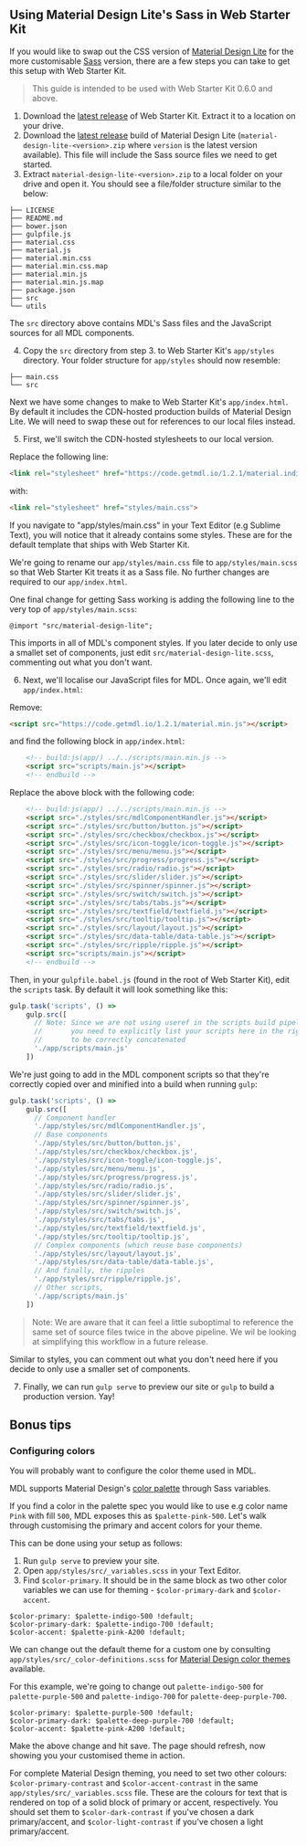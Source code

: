 ## Using Material Design Lite's Sass in Web Starter Kit

If you would like to swap out the CSS version of [Material Design Lite](http://getmdl.io) for the more customisable [Sass](http://sass-lang.com/) version, there are a few steps you can take to get this setup with Web Starter Kit.

> This guide is intended to be used with Web Starter Kit 0.6.0 and above.

1. Download the [latest release](https://github.com/google/web-starter-kit/releases/latest) of Web Starter Kit. Extract it to a location on your drive.
2. Download the [latest release](https://github.com/google/material-design-lite/releases/latest) build of Material Design Lite (`material-design-lite-<version>.zip` where `version` is the latest version available). This file will include the Sass source files we need to get started.
3. Extract `material-design-lite-<version>.zip` to a local folder on your drive and open it. You should see a file/folder structure similar to the below:

```
├── LICENSE
├── README.md
├── bower.json
├── gulpfile.js
├── material.css
├── material.js
├── material.min.css
├── material.min.css.map
├── material.min.js
├── material.min.js.map
├── package.json
├── src
└── utils
```

The `src` directory above contains MDL's Sass files and the JavaScript sources for all MDL components.

4. Copy the `src` directory from step 3. to Web Starter Kit's `app/styles` directory. Your folder structure for `app/styles` should now resemble:

```
├── main.css
└── src
```

Next we have some changes to make to Web Starter Kit's `app/index.html`. By default it includes the CDN-hosted production builds of Material Design Lite. We will need to swap these out for references to our local files instead. 

5. First, we'll switch the CDN-hosted stylesheets to our local version.

Replace the following line:

```html
<link rel="stylesheet" href="https://code.getmdl.io/1.2.1/material.indigo-pink.min.css">
```

with:

```html
<link rel="stylesheet" href="styles/main.css">
```

If you navigate to "app/styles/main.css" in your Text Editor (e.g Sublime Text), you will notice that it already contains some styles. These are for the default template that ships with Web Starter Kit. 

We're going to rename our `app/styles/main.css` file to `app/styles/main.scss` so that Web Starter Kit treats it as a Sass file. No further changes are required to our `app/index.html`.

One final change for getting Sass working is adding the following line to the very top of `app/styles/main.scss`:

```
@import "src/material-design-lite";
```

This imports in all of MDL's component styles. If you later decide to only use a smallet set of components, just edit `src/material-design-lite.scss`, commenting out what you don't want.

6. Next, we'll localise our JavaScript files for MDL. Once again, we'll edit `app/index.html`:

Remove:

```html
<script src="https://code.getmdl.io/1.2.1/material.min.js"></script>
```

and find the following block in `app/index.html`:

```html
    <!-- build:js(app/) ../../scripts/main.min.js -->
    <script src="scripts/main.js"></script>
    <!-- endbuild -->
```

Replace the above block with the following code:

```html
    <!-- build:js(app/) ../../scripts/main.min.js -->
    <script src="./styles/src/mdlComponentHandler.js"></script>
    <script src="./styles/src/button/button.js"></script>
    <script src="./styles/src/checkbox/checkbox.js"></script>
    <script src="./styles/src/icon-toggle/icon-toggle.js"></script>
    <script src="./styles/src/menu/menu.js"></script>
    <script src="./styles/src/progress/progress.js"></script>
    <script src="./styles/src/radio/radio.js"></script>
    <script src="./styles/src/slider/slider.js"></script>
    <script src="./styles/src/spinner/spinner.js"></script>
    <script src="./styles/src/switch/switch.js"></script>
    <script src="./styles/src/tabs/tabs.js"></script>
    <script src="./styles/src/textfield/textfield.js"></script>
    <script src="./styles/src/tooltip/tooltip.js"></script>
    <script src="./styles/src/layout/layout.js"></script>
    <script src="./styles/src/data-table/data-table.js"></script>
    <script src="./styles/src/ripple/ripple.js"></script>
    <script src="scripts/main.js"></script>
    <!-- endbuild -->
```

Then, in your `gulpfile.babel.js` (found in the root of Web Starter Kit), edit the `scripts` task. By default it will look something like this:

```js
gulp.task('scripts', () =>
    gulp.src([
      // Note: Since we are not using useref in the scripts build pipeline,
      //       you need to explicitly list your scripts here in the right order
      //       to be correctly concatenated
      './app/scripts/main.js'
    ])
```

We're just going to add in the MDL component scripts so that they're correctly copied over and minified into a build when running `gulp`:

```js
gulp.task('scripts', () =>
    gulp.src([
      // Component handler
      './app/styles/src/mdlComponentHandler.js',
      // Base components
      './app/styles/src/button/button.js',
      './app/styles/src/checkbox/checkbox.js',
      './app/styles/src/icon-toggle/icon-toggle.js',
      './app/styles/src/menu/menu.js',
      './app/styles/src/progress/progress.js',
      './app/styles/src/radio/radio.js',
      './app/styles/src/slider/slider.js',
      './app/styles/src/spinner/spinner.js',
      './app/styles/src/switch/switch.js',
      './app/styles/src/tabs/tabs.js',
      './app/styles/src/textfield/textfield.js',
      './app/styles/src/tooltip/tooltip.js',
      // Complex components (which reuse base components)
      './app/styles/src/layout/layout.js',
      './app/styles/src/data-table/data-table.js',
      // And finally, the ripples
      './app/styles/src/ripple/ripple.js',
      // Other scripts,
      './app/scripts/main.js'
    ])
```


> Note: We are aware that it can feel a little suboptimal to reference the same set of source files twice in the above pipeline. We wil be looking at simplifying this workflow in a future release. 

Similar to styles, you can comment out what you don't need here if you decide to only use a smaller set of components. 

7. Finally, we can run `gulp serve` to preview our site or `gulp` to build a production version. Yay!

## Bonus tips

### Configuring colors

You will probably want to configure the color theme used in MDL. 

MDL supports Material Design's [color palette](https://www.google.com/design/spec/style/color.html#color-color-palette) through Sass variables. 

If you find a color in the palette spec you would like to use e.g color name `Pink` with fill `500`, MDL exposes this as `$palette-pink-500`. Let's walk through customising the primary and accent colors for your theme.

This can be done using your setup as follows:

1. Run `gulp serve` to preview your site. 
2. Open `app/styles/src/_variables.scss` in your Text Editor.
3. Find `$color-primary`. It should be in the same block as two other color variables we can use for theming - `$color-primary-dark` and `$color-accent`.

```
$color-primary: $palette-indigo-500 !default;
$color-primary-dark: $palette-indigo-700 !default;
$color-accent: $palette-pink-A200 !default;
```

We can change out the default theme for a custom one by consulting `app/styles/src/_color-definitions.scss` for [Material Design color themes](https://www.google.com/design/spec/style/color.html) available. 

For this example, we're going to change out `palette-indigo-500` for `palette-purple-500` and `palette-indigo-700` for `palette-deep-purple-700`.

```
$color-primary: $palette-purple-500 !default;
$color-primary-dark: $palette-deep-purple-700 !default;
$color-accent: $palette-pink-A200 !default;
```

Make the above change and hit save. The page should refresh, now showing you your customised theme in action. 

For complete Material Design theming, you need to set two other colours: `$color-primary-contrast` and `$color-accent-contrast` in the same `app/styles/src/_variables.scss` file. These are the colours for text that is rendered on top of a solid block of primary or accent, respectively. You should set them to `$color-dark-contrast` if you've chosen a dark primary/accent, and `$color-light-contrast` if you've chosen a light primary/accent.




